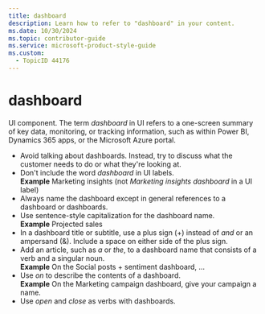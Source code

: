 ```yaml
---
title: dashboard
description: Learn how to refer to "dashboard" in your content.
ms.date: 10/30/2024
ms.topic: contributor-guide
ms.service: microsoft-product-style-guide
ms.custom:
  - TopicID 44176
---
```



# dashboard

UI component. The term *dashboard* in UI refers to a one-screen summary of key data, monitoring, or tracking information, such as within Power BI, Dynamics 365 apps, or the Microsoft Azure portal.

- Avoid talking about dashboards. Instead, try to discuss what the customer needs to do or what they're looking at.
- Don't include the word *dashboard* in UI labels.  
  **Example** Marketing insights (not *Marketing insights dashboard* in a UI label)
- Always name the dashboard except in general references to a dashboard or dashboards.
- Use sentence-style capitalization for the dashboard name.  
  **Example** Projected sales
- In a dashboard title or subtitle, use a plus sign (+) instead of *and* or an ampersand (&). Include a space on either side of the plus sign.
- Add an article, such as *a* or *the*, to a dashboard name that consists of a verb and a singular noun.  
  **Example** On the Social posts + sentiment dashboard, …
- Use *on* to describe the contents of a dashboard.  
  **Example** On the Marketing campaign dashboard, give your campaign a name.
- Use *open* and *close* as verbs with dashboards.

